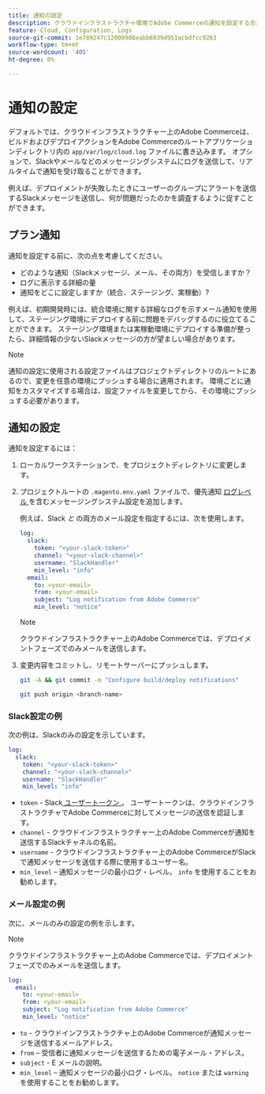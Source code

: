 ```yaml
---
title: 通知の設定
description: クラウドインフラストラクチャ環境でAdobe Commerceの通知を設定する方法について説明します。
feature: Cloud, Configuration, Logs
source-git-commit: 1e789247c12009908eabb6039d951acbdfcc9263
workflow-type: tm+mt
source-wordcount: '405'
ht-degree: 0%

---
```


# 通知の設定

デフォルトでは、クラウドインフラストラクチャー上のAdobe Commerceは、ビルドおよびデプロイアクションをAdobe Commerceのルートアプリケーションディレクトリ内の `app/var/log/cloud.log` ファイルに書き込みます。 オプションで、Slackやメールなどのメッセージングシステムにログを送信して、リアルタイムで通知を受け取ることができます。

例えば、デプロイメントが失敗したときにユーザーのグループにアラートを送信するSlackメッセージを送信し、何が問題だったのかを調査するように促すことができます。

## プラン通知

通知を設定する前に、次の点を考慮してください。

- どのような通知（Slackメッセージ、メール、その両方）を受信しますか？
- ログに表示する詳細の量
- 通知をどこに設定しますか（統合、ステージング、実稼動）?

例えば、初期開発時には、統合環境に関する詳細なログを示すメール通知を使用して、ステージング環境にデプロイする前に問題をデバッグするのに役立てることができます。 ステージング環境または実稼動環境にデプロイする準備が整ったら、詳細情報の少ないSlackメッセージの方が望ましい場合があります。

>[!NOTE]
>
>通知の設定に使用される設定ファイルはプロジェクトディレクトリのルートにあるので、変更を任意の環境にプッシュする場合に適用されます。 環境ごとに通知をカスタマイズする場合は、設定ファイルを変更してから、その環境にプッシュする必要があります。

## 通知の設定

通知を設定するには：

1. ローカルワークステーションで、をプロジェクトディレクトリに変更します。
1. プロジェクトルートの `.magento.env.yaml` ファイルで、優先通知 [ ログレベル ](log-handlers.md#log-levels) を含むメッセージングシステム設定を追加します。

   例えば、Slack _と_ の両方のメール設定を指定するには、次を使用します。

   ```yaml
   log:
     slack:
       token: "<your-slack-token>"
       channel: "<your-slack-channel>"
       username: "SlackHandler"
       min_level: "info"
     email:
       to: <your-email>
       from: <your-email>
       subject: "Log notification from Adobe Commerce"
       min_level: "notice"
   ```

   >[!NOTE]
   >
   >クラウドインフラストラクチャー上のAdobe Commerceでは、デプロイメントフェーズでのみメールを送信します。

1. 変更内容をコミットし、リモートサーバーにプッシュします。

   ```bash
   git -A && git commit -m "Configure build/deploy notifications"
   ```

   ```bash
   git push origin <branch-name>
   ```

### Slack設定の例

次の例は、Slackのみの設定を示しています。

```yaml
log:
  slack:
    token: "<your-slack-token>"
    channel: "<your-slack-channel>"
    username: "SlackHandler"
    min_level: "info"
```

- `token` - Slack[ ユーザートークン ](https://api.slack.com/docs/token-types#user)。 ユーザートークンは、クラウドインフラストラクチャでAdobe Commerceに対してメッセージの送信を認証します。
- `channel` - クラウドインフラストラクチャー上のAdobe Commerceが通知を送信するSlackチャネルの名前。
- `username` - クラウドインフラストラクチャー上のAdobe CommerceがSlackで通知メッセージを送信する際に使用するユーザー名。
- `min_level` – 通知メッセージの最小ログ・レベル。 `info` を使用することをお勧めします。

### メール設定の例

次に、メールのみの設定の例を示します。

>[!NOTE]
>
>クラウドインフラストラクチャー上のAdobe Commerceでは、デプロイメントフェーズでのみメールを送信します。

```yaml
log:
  email:
    to: <your-email>
    from: <your-email>
    subject: "Log notification from Adobe Commerce"
    min_level: "notice"
```

- `to` - クラウドインフラストラクチャ上のAdobe Commerceが通知メッセージを送信するメールアドレス。
- `from` – 受信者に通知メッセージを送信するための電子メール・アドレス。
- `subject` - E メールの説明。
- `min_level` – 通知メッセージの最小ログ・レベル。 `notice` または `warning` を使用することをお勧めします。
